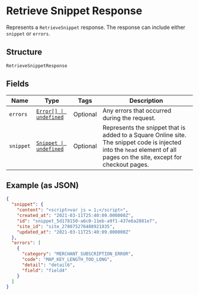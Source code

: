 
# Retrieve Snippet Response

Represents a `RetrieveSnippet` response. The response can include either `snippet` or `errors`.

## Structure

`RetrieveSnippetResponse`

## Fields

| Name | Type | Tags | Description |
|  --- | --- | --- | --- |
| `errors` | [`Error[] \| undefined`](../models/error.md) | Optional | Any errors that occurred during the request. |
| `snippet` | [`Snippet \| undefined`](../models/snippet.md) | Optional | Represents the snippet that is added to a Square Online site. The snippet code is injected into the `head` element of all pages on the site, except for checkout pages. |

## Example (as JSON)

```json
{
  "snippet": {
    "content": "<script>var js = 1;</script>",
    "created_at": "2021-03-11T25:40:09.000000Z",
    "id": "snippet_5d178150-a6c0-11eb-a9f1-437e6a2881e7",
    "site_id": "site_278075276488921835",
    "updated_at": "2021-03-11T25:40:09.000000Z"
  },
  "errors": [
    {
      "category": "MERCHANT_SUBSCRIPTION_ERROR",
      "code": "MAP_KEY_LENGTH_TOO_LONG",
      "detail": "detail6",
      "field": "field4"
    }
  ]
}
```

